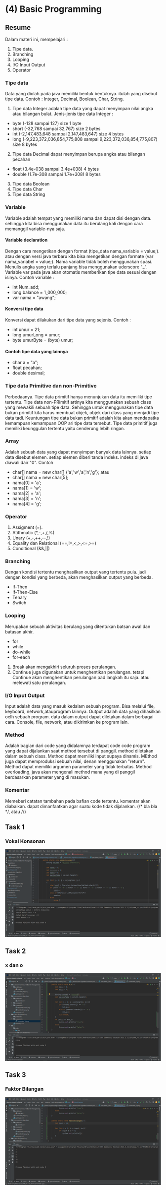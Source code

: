 # (4) Basic Programming
## Resume
Dalam materi ini, mempelajari :
1. Tipe data.
2. Branching
3. Looping
4. I/O Input Output
5. Operator

### Tipe data
Data yang diolah pada java memiliki bentuk bentuknya. itulah yang disebut tipe data.
Contoh : Integer, Decimal, Boolean, Char, String.
1. Tipe data Integer adalah tipe data yang dapat menyimpan nilai angka atau bilangan bulat. Jenis-jenis tipe data Integer :
- byte (-128 sampai 127) size 1 byte
- short (-32,768 sampai 32,767) size 2 bytes
- int (-2,147,483,648 sampai 2,147,483,647) size 4 bytes
- long (-9,223,372,036,854,775,808 sampai 9,223,372,036,854,775,807) size 8 bytes
2. Tipe data Decimal dapat menyimpan berupa angka atau bilangan pecahan
- float (3.4e-038 sampai 3.4e+038) 4 bytes
- double (1.7e-308 sampai 1.7e+308) 8 bytes
3. Tipe data Boolean
4. Tipe data Char
5. Tipe data String

### Variable
Variable adalah tempat yang memiliki nama dan dapat disi dengan data. sehingga kita bisa menggunakan data itu berulang kali dengan cara memanggil variable-nya saja.
#### Variable declaration
Dengan cara mengetikan dengan format (tipe_data nama_variable = value;). atau dengan versi java terbaru kita bisa mengetikan dengan formate (var nama_variabel = value;). Nama variable tidak boleh menggunakan spasi. Menulis angka yang terlalu panjang bisa menggunakan uderscore "_". Variable var pada java akan otomatis memberikan tipe data sesuai dengan isinya. Contoh variable :
- int Num_add;
- long balance = 1_000_000;
- var nama = "awang";
#### Konversi tipe data
Konversi dapat dilakukan dari tipe data yang sejenis. Contoh :
- int umur = 21;
- long umurLong = umur;
- byte umurByte = (byte) umur;
#### Contoh tipe data yang lainnya
- char a = "a";
- float pecahan;
- double desimal;

### Tipe data Primitive dan non-Primitive
Perbedaanya. Tipe data primitif hanya menunjukan data itu memiliki tipe tertentu. Tipe data non-PRimitif artinya kita menggunakan sebuah class yang mewakili sebuah tipe data. Sehingga untuk menggunakan tipe data bukan primitif kita harus membuat objek, objek dari class yang menjadi tipe data tadi. Keuntungan tipe data bukan primitif adalah kita akan mendapatka kemampuan kemampuan OOP ari tipe data tersebut. Tipe data primitif juga memiliki keunggulan tertentu yaitu cenderung lebih ringan.

### Array
Adalah sebuah data yang dapat menyimpan banyak data lainnya. setiap data disebut elemen. setiap elemen diberi tanda indeks. indeks di java diawali dair "0". Contoh
- char[] nama = new char[] {'a','w','a','n','g'}; atau
- char[] nama = new char[5];
- nama[0] = 'a';
- nama[1] = 'w';
- nama[2] = 'a';
- nama[3] = 'n';
- nama[4] = 'g';

### Operator
1. Assigment (=).
2. Atithmatic (*,-,+,/,%)
3. Unary (+,-,++,--,!)
4. Equality dan Relational (==,!=,<,>,<=,>=)
5. Conditional (&&,||)

### Branching
Dengan kondisi tertentu menghasilkan output yang tertentu pula. jadi dengan kondisi yang berbeda, akan menghasilkan output yang berbeda.

- If-Then
- If-Then-Else
- Tenary
- Switch

### Looping
Merupakan sebuah aktivitas berulang yang ditentukan batsan awal dan batasan akhir.
- for
- while
- do-while
- for-each
1. Break akan mengakhiri seluruh proses perulangan.
2. Continue juga digunakan untuk menghentikan perulangan. tetapi Continue akan menghentikan perulangan pad langkah itu saja. atau melewati satu perulangan.

### I/O Input Output
Input adalah data yang masuk kedalam sebuah program. Bisa melalui file, keyboard, network,atauprogram lainnya.
Output adalah data yang dihasilkan oelh sebuah program. data dalam output dapat diletakan dalam berbagai cara. Console, file, network, atau dikirimkan ke program lain.

### Method
Adalah bagian dari code yang didalamnya terdapat code code program yang dapat dijalankan saat method tersebut di panggil. method diletakan dalam sebuah class. Method dapat memiliki input supaya dinamis. MEthod juga dapat memproduksi sebuah nilai, denan menggunakan "return". Method dapat memiliki argumen parameter yang tidak terbatas. Method overloading, java akan mengenali method mana yang di panggil berdasarkan parameter yang di masukan.

### Komentar
Memeberi catatan tambahan pada bafian code tertentu. komentar akan diabaikan. dapat dimanfaatkan agar suatu kode tidak dijalankan. (/* bla bla */, atau //)

## Task 1
### Vokal Konsonan
![This is an image](https://github.com/RahmatSetia/AMARTHA/blob/master/4_Basic%20Programming/screenshots/Screenshot_52.png)
## Task 2
### x dan o
![This is an image](https://github.com/RahmatSetia/AMARTHA/blob/master/4_Basic%20Programming/screenshots/Screenshot_53.png)
## Task 3
### Faktor Bilangan
![This is an image](https://github.com/RahmatSetia/AMARTHA/blob/master/4_Basic%20Programming/screenshots/Screenshot_54.png)


